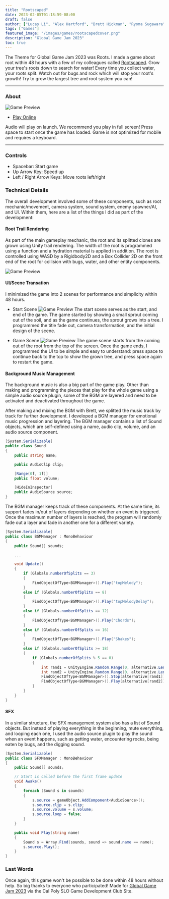 ```yaml
---
title: "Rootscaped"
date: 2023-02-05T01:18:59-08:00
draft: false
author: ["Lucas Li", "Alex Hartford", "Brett Hickman", "Ryoma Sugawara", "Mitchell Kanazawa"]
tags: ["Games"]
featured_image: "/images/games/rootscapedcover.png"
description: "Global Game Jam 2023"
toc: true
---
```


The Theme for Global Game Jam 2023 was Roots. I made a game about root within 48 hours with a few of my colleagues called [Rootscaped](https://github.com/GGJ2023/Rootscape). <!--more-->
Grow your tree's roots down to search for water! Every time you collect water, your roots split. Watch out for bugs and rock which will stop your root's growth! Try to grow the largest tree and root system you can! 

---

### About

![Game Preview](https://img.itch.zone/aW1nLzExMjU0ODY3LmdpZg==/315x250%23c/GOBe3F.gif)

<!-- {{< itch "https://itch.io/embed-upload/7300158?color=743f39">}} -->

* [Play Online](https://kanaz312.itch.io/rootscaped)

Audio will play on launch. We recommend you play in full screen! Press space to start once the game has loaded. Game is not optimized for mobile and requires a keyboard.

---
### Controls
* Spacebar: Start game
* Up Arrow Key: Speed up
* Left / Right Arrow Keys: Move roots left/right

### Technical Details
The overall development involved some of these components, such as root mechanic/movement, camera system, sound system, enemy spawner/AI, and UI. Within them, here are a list of the things I did as part of the development:

#### Root Trail Rendering
As part of the main gameplay mechanic, the root and its splitted clones are grown using Unity trail rendering. The width of the root is programmed using a function and a hydration material is applied in addition. The root is controlled using WASD by a Rigidbody2D and a Box Collider 2D on the front end of the root for collision with bugs, water, and other entity components.

![Game Preview](https://img.itch.zone/aW1hZ2UvMTkxMzcwMS8xMTI0NjcwNi5wbmc=/794x1000/GJEZ9d.png)

#### UI/Scene Transation
I minimized the game into 2 scenes for performance and simplicity within 48 hours. 
- Start Scene
![Game Preview](/images/games/rootscapedcover.png)
The start scene serves as the start, and end of the game. The game started by showing a small sprout coming out of the soil, and as the game continues, the sprout grows into a tree. I programmed the title fade out, camera transformation, and the initial design of the scene.

- Game Scene
![Game Preview](https://img.itch.zone/aW1hZ2UvMTkxMzcwMS8xMTI0NjcwNS5wbmc=/794x1000/0UH%2B0E.png)
The game scene starts from the coming out of the root from the top of the screen. Once the game ends, I programmed the UI to be simple and easy to understand: press space to continue back to the top to show the grown tree, and press space again to restart the game.

#### Background Music Management
The background music is also a big part of the game play. Other than making and programming the pieces that play for the whole game using a simple audio source plugin, some of the BGM are layered and need to be activated and deactivated throughout the game.

After making and mixing the BGM with Brett, we splitted the music track by track for further development. I developed a BGM manager for emotional music progression and layering. The BGM manager contains a list of Sound objects, which are self-defined using a name, audio clip, volume, and an audio source component. 

```c#
[System.Serializable]
public class Sound
{
    public string name;

    public AudioClip clip;

    [Range(0f, 1f)]
    public float volume;

    [HideInInspector]
    public AudioSource source;
}
```

The BGM manager keeps track of these components. At the same time, its support fades in/out of layers depending on whether an event is triggered. Once the maximum number of layers is reached, the program will randomly fade out a layer and fade in another one for a different variety.

```c#
[System.Serializable]
public class BGMManager : MonoBehaviour
{
    public Sound[] sounds;

    ...

    void Update()
    {
        if (Globals.numberOfSplits == 3)
        {
            FindObjectOfType<BGMManager>().Play("topMelody");
        }
        else if (Globals.numberOfSplits == 8)
        {
            FindObjectOfType<BGMManager>().Play("topMelodyDelay");
        }
        else if (Globals.numberOfSplits == 12)
        {
            FindObjectOfType<BGMManager>().Play("Chords");
        }
        else if (Globals.numberOfSplits == 16)
        {
            FindObjectOfType<BGMManager>().Play("Shakes");
        }
        else if (Globals.numberOfSplits >= 18)
        {
            if (Globals.numberOfSplits % 5 == 0)
            {
                int rand1 = UnityEngine.Random.Range(0, alternative.Length);
                int rand2 = UnityEngine.Random.Range(0, alternative.Length);
                FindObjectOfType<BGMManager>().Stop(alternative[rand1]);
                FindObjectOfType<BGMManager>().Play(alternative[rand2]);
            }
        }
    }
}
```


#### SFX
In a similar structure, the SFX management system also has a list of Sound objects. But instead of playing everything in the beginning, mute everything, and looping each one, I used the audio source plugin to play the sound when an event happens, such as getting water, encountering rocks, being eaten by bugs, and the digging sound.

```c#
[System.Serializable]
public class SFXManager : MonoBehaviour
{
    public Sound[] sounds;

    // Start is called before the first frame update
    void Awake()
    {
        foreach (Sound s in sounds)
        {
            s.source = gameObject.AddComponent<AudioSource>();
            s.source.clip = s.clip;
            s.source.volume = s.volume;
            s.source.loop = false;
        }
    }

    public void Play(string name)
    {
        Sound s = Array.Find(sounds, sound => sound.name == name);
        s.source.Play();
    }
}
```

### Last Words

Once again, this game won't be possible to be done within 48 hours without help. So big thanks to everyone who participated! Made for [Global Game Jam 2023](https://globalgamejam.org/2023/games/rootscape-0) via the Cal Poly SLO Game Development Club Site.

